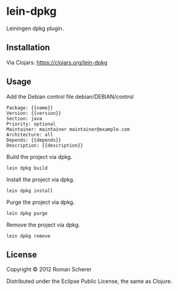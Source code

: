 # lein-dpkg

Leiningen dpkg plugin.

## Installation

Via Clojars: https://clojars.org/lein-dpkg

## Usage

Add the Debian control file debian/DEBIAN/control

    Package: {{name}}
    Version: {{version}}
    Section: java
    Priority: optional
    Maintainer: maintainer maintainer@example.com
    Architecture: all
    Depends: {{depends}}
    Description: {{description}}

Build the project via dpkg.

    lein dpkg build

Install the project via dpkg.

    lein dpkg install

Purge the project via dpkg.

    lein dpkg purge

Remove the project via dpkg.

    lein dpkg remove

## License

Copyright © 2012 Roman Scherer

Distributed under the Eclipse Public License, the same as Clojure.
